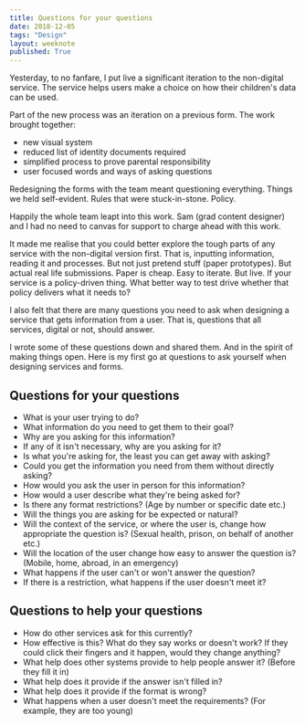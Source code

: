 ```yaml
---
title: Questions for your questions
date: 2018-12-05
tags: "Design"
layout: weeknote
published: True
---
```


Yesterday, to no fanfare, I put live a significant iteration to the non-digital service. The service helps users make a choice on how their children's data can be used.

Part of the new process was an iteration on a previous form. The work brought together:

- new visual system
- reduced list of identity documents required
- simplified process to prove parental responsibility
- user focused words and ways of asking questions

Redesigning the forms with the team meant questioning everything. Things we held self-evident. Rules that were stuck-in-stone. Policy.

Happily the whole team leapt into this work. Sam (grad content designer) and I had no need to canvas for support to charge ahead with this work.

It made me realise that you could better explore the tough parts of any service with the non-digital version first. That is, inputting information, reading it and processes. But not just pretend stuff (paper prototypes). But actual real life submissions. Paper is cheap. Easy to iterate. But live. If your service is a policy-driven thing. What better way to test drive whether that policy delivers what it needs to?

I also felt that there are many questions you need to ask when designing a service that gets information from a user. That is, questions that all services, digital or not, should answer.

I wrote some of these questions down and shared them. And in the spirit of making things open. Here is my first go at questions to ask yourself when designing services and forms.

## Questions for your questions

- What is your user trying to do?
- What information do you need to get them to their goal?
- Why are you asking for this information?
- If any of it isn't necessary, why are you asking for it?
- Is what you're asking for, the least you can get away with asking?
- Could you get the information you need from them without directly asking?
- How would you ask the user in person for this information?
- How would a user describe what they're being asked for?
- Is there any format restrictions? (Age by number or specific date etc.)
- Will the things you are asking for be expected or natural?
- Will the context of the service, or where the user is, change how appropriate the question is? (Sexual health, prison, on behalf of another etc.)
- Will the location of the user change how easy to answer the question is? (Mobile, home, abroad, in an emergency)
- What happens if the user can't or won't answer the question?
- If there is a restriction, what happens if the user doesn't meet it?

## Questions to help your questions

- How do other services ask for this currently?
- How effective is this? What do they say works or doesn't work? If  they could click their fingers and it happen, would they change anything?
- What help does other systems provide to help people answer it? (Before they fill it in)
- What help does it provide if the answer isn't filled in?
- What help does it provide if the format is wrong?
- What happens when a user doesn't meet the requirements? (For example, they are too young)

